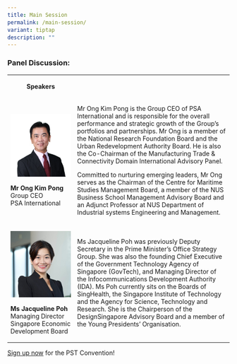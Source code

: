 ```yaml
---
title: Main Session
permalink: /main-session/
variant: tiptap
description: ""
---
```

<h3>Panel Discussion:</h3>
<table style="minWidth: 50px">
<colgroup>
<col>
<col>
</colgroup>
<tbody>
<tr>
<th rowspan="1" colspan="1">
<p>Speakers</p>
</th>
<th rowspan="1" colspan="1">
<p></p>
</th>
</tr>
<tr>
<td rowspan="1" colspan="1">
<p></p>
<div class="isomer-image-wrapper">
<img style="width: 100%" height="auto" width="100%" alt="" src="/images/Speaker_OngKimPong.jpg">
</div>
<p><strong>Mr Ong Kim Pong </strong>
<br>Group CEO
<br>PSA International</p>
</td>
<td rowspan="1" colspan="1">
<p>Mr Ong Kim Pong is the Group CEO of PSA International and is responsible
for the overall performance and strategic growth of the Group’s portfolios
and partnerships. Mr Ong is a member of the National Research Foundation
Board and the Urban Redevelopment Authority Board. He is also the Co-Chairman
of the Manufacturing Trade &amp; Connectivity Domain International Advisory
Panel.</p>
<p>Committed to nurturing emerging leaders, Mr Ong serves as the Chairman
of the Centre for Maritime Studies Management Board, a member of the NUS
Business School Management Advisory Board and an Adjunct Professor at NUS
Department of Industrial systems Engineering and Management.</p>
</td>
</tr>
<tr>
<td rowspan="1" colspan="1">
<p></p>
<div class="isomer-image-wrapper">
<img style="width: 100%" height="auto" width="100%" alt="" src="/images/PSW2024/Jacqueline_Poh_MD_EDB.jpg">
</div>
<p><strong>Ms Jacqueline Poh </strong>
<br>Managing Director
<br>Singapore Economic Development Board</p>
<p></p>
</td>
<td rowspan="1" colspan="1">
<p>Ms Jacqueline Poh was previously Deputy Secretary in the Prime Minister’s
Office Strategy Group. She was also the founding Chief Executive of the
Government Technology Agency of Singapore (GovTech), and Managing Director
of the Infocommunications Development Authority (IDA). Ms Poh currently
sits on the Boards of SingHealth, the Singapore Institute of Technology
and the Agency for Science, Technology and Research. She is the Chairperson
of the DesignSingapore Advisory Board and a member of the Young Presidents’
Organisation.</p>
</td>
</tr>
</tbody>
</table>
<p><a href="https://go.gov.sg/psw2024reg" rel="noopener noreferrer nofollow" target="_blank">Sign up now</a> for
the PST Convention!</p>
<p></p>